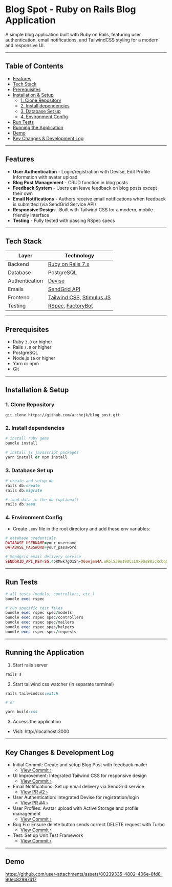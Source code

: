 # Blog Spot - Ruby on Rails Blog Application

A simple blog application built with Ruby on Rails, featuring user authentication, email notifications, and TailwindCSS styling for a modern and responsive UI.

---

## Table of Contents

- [Features](#features)
- [Tech Stack](#tech-stack)
- [Prerequisites](#prerequisites)
- [Installation & Setup](#installation--setup)
  - [1. Clone Repository](#1-clone-repository)
  - [2. Install dependencies](#2-install-dependencies)
  - [3. Database Set up](#3-database-set-up)
  - [4. Environment Config](#4-environment-config)
- [Run Tests](#run-tests)
- [Running the Application](#running-the-application)
- [Demo](#demo)
- [Key Changes & Development Log](#key-changes--development-log)
---

## Features
- **User Authentication** - Login/registration with Devise, Edit Profile Information with avatar upload
- **Blog Post Management** - CRUD function in blog posts
- **Feedback System** - Users can leave feedback on blog posts except their own
- **Email Notifications** - Authors receive email notifications when feedback is submitted (via SendGrid Service API)
- **Responsive Design** - Built with Tailwind CSS for a modern, mobile-friendly interface
- **Testing** - Fully tested with passing RSpec specs

---

## Tech Stack

| Layer         | Technology                                                      |
|---------------|------------------------------------------------------------------|
| Backend       | [Ruby on Rails 7.x](https://rubyonrails.org)                    |
| Database      | PostgreSQL                                                      |
| Authentication| [Devise](https://github.com/heartcombo/devise)                  |
| Emails        | [SendGrid API](https://sendgrid.com/)                           |
| Frontend      | [Tailwind CSS](https://tailwindcss.com), [Stimulus JS](https://stimulus.hotwired.dev) |
| Testing       | [RSpec](https://rspec.info), [FactoryBot](https://github.com/thoughtbot/factory_bot_rails) |

---

## Prerequisites
- Ruby `3.0` or higher
- Rails `7.0` or higher
- PostgreSQL
- Node.js `16` or higher
- Yarn or npm
- Git

---

## Installation & Setup

### 1. Clone Repository
```
git clone https://github.com/archejk/blog_post.git
```

### 2. Install dependencies
```rb
# install ruby gems
bundle install

# install js javascript packages
yarn install or npm install
```

### 3. Database Set up
```rb
# create and setup db
rails db:create
rails db:migrate

# load data in the db (optional)
rails db:seed
```

### 4. Environment Config
- Create `.env` file in the root directory and add these env variables:
```rb
# database credentials
DATABASE_USERNAME=your_username
DATABASE_PASSWORD=your_password

# Sendgrid email delivery service
SENDGRID_API_KEY=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
```

---

## Run Tests
```rb
# all tests (models, controllers, etc.)
bundle exec rspec

# run specific test files
bundle exec rspec spec/models
bundle exec rspec spec/controllers
bundle exec rspec spec/mailers
bundle exec rspec spec/helpers
bundle exec rspec spec/requests
```

---

## Running the Application
1. Start rails server
```rb
rails s
```

2. Start tailwind css watcher (in separate terminal)
```rb
rails tailwindcss:watch

# or

yarn build:css
```

3. Access the application
- Visit: http://localhost:3000

---

## Key Changes & Development Log
- Initial Commit: Create and setup Blog Post with feedback mailer
  - [View Commit ›](https://github.com/archejk/blog_post/commit/6532a80ec87f800e7ccb1e36a201eb8c6ecee042)
- UI Improvement: Integrated Tailwind CSS for responsive design
  - [View Commit ›](https://github.com/archejk/blog_post/commit/d70da34b5875f1f1771334f1343cd33d9ba50b85)
- Email Notifications: Set up email delivery via SendGrid service
  - [View PR #2 ›](https://github.com/archejk/blog_post/pull/2)
- User Authentication: Integrated Devise for registration/login
  - [View PR #4 ›](https://github.com/archejk/blog_post/pull/4)
- User Profiles: Avatar upload with Active Storage and profile management
  - [View Commit ›](https://github.com/archejk/blog_post/commit/69518f94384549de2cadfc6416b1681e90f6a709)
- Bug Fix: Ensure delete button sends correct DELETE request with Turbo
  - [View Commit ›](https://github.com/archejk/blog_post/commit/04a86044e020e3ea34d63766edb69a87d435a8c2)
- Test: Set up Unit Test Framework
  - [View Commit ›](https://github.com/archejk/blog_post/commit/ba1282f132cea6d39583593e503d16b98635623c)

 ---

 ## Demo

 https://github.com/user-attachments/assets/80239335-4802-406e-8fd8-90ec82997417
